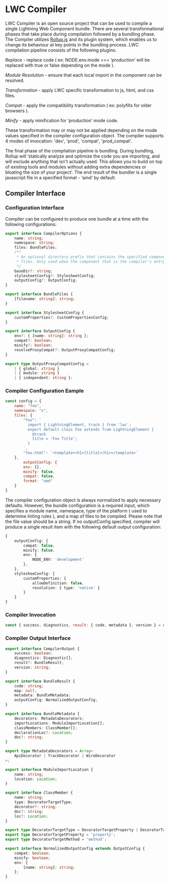 # LWC Compiler

LWC Compiler is an open source project that can be used to compile a single Lightning Web Component bundle. There are several transformational phases that take place during compilation followed by a bundling phase. The Compiler utilizes [Rollup.js](https://rollupjs.org/guide/en) and its plugin system, which enables us  to change its  behaviour at key points in the bundling process. LWC compilation pipeline consists of the following plugins:

*Replace* - replace code ( ex: NODE.env.mode === ‘production’ will be replaced with true or false depending on the mode ).

*Module Resolution* - ensure that each local import in the component can be resolved. 

*Transformation* - apply LWC specific transformation to js, html, and css files.

*Compat* - apply the compatibility transformation ( ex: polyfills for older browsers ).

*Minify* - apply minification for ‘production’ mode  code.

These transformation may or may not be applied depending on the mode values specified in the compiler configuration object.
The compiler supports 4 modes of invocation: 'dev', 'prod', 'compat', 'prod_compat'.

The final phase of the compilation pipeline is bundling. During bundling, Rollup will ‘statically analyze and optimize the code you are importing, and will exclude anything that isn't actually used. This allows you to build on top of existing tools and modules without adding extra dependencies or bloating the size of your project’. 
The end result of the bundler is a single javascript file in a specified format - ‘amd’ by default.


## Compiler Interface

### Configuration Interface

Compiler can be configured to produce one bundle at a time with the following configurations: 

```ts
export interface CompilerOptions {
    name: string;
    namespace: string;
    files: BundleFiles;
    /**
     * An optional directory prefix that contains the specified components
     * files. Only used when the component that is the compiler's entry point.
     */
    baseDir?: string;
    stylesheetConfig?: StylesheetConfig;
    outputConfig?: OutputConfig;
}

export interface BundleFiles {
    [filename: string]: string;
}

export interface StylesheetConfig {
    customProperties?: CustomPropertiesConfig;
}

export interface OutputConfig {
    env?: { [name: string]: string };
    compat?: boolean;
    minify?: boolean;
    resolveProxyCompat?: OutputProxyCompatConfig;
}

export type OutputProxyCompatConfig =
    | { global: string }
    | { module: string }
    | { independent: string };
```

### Compiler Configuration Eample

```js
const config = {
    name: "foo",
    namespace: "x",
    files: {
        "foo": `
          import { LightningElement, track } from 'lwc';
          export default class Foo extends from LightningElement {
            @track
            title = 'Foo Title';
          }
        `,
        "foo.html": `<template><h1>{title}</h1></template>`
    },
        outputConfig: {
        env: {},
        minify: false,
        compat: false,
        format: "amd"
    }
}
```

The compiler configuration object is always normalized to apply necessary defaults. However, the bundle configuration is a required input, which specifies a module name, namespace, type of the platform ( used to determine linting rules ), and a map of files to be compiled. Please note that the file value should be a string. If no outputConfig specified, compiler will produce a single result item with the following default output configuration:

```ts
{
    outputConfig: {
        compat: false,
        minify: false,
        env: {
            NODE_ENV: 'development'
        },
    },
    stylesheeConfig: {
        customProperties: {
            allowDefinition: false,
            resolution: { type: 'native' }
        }
    }
}
```

### Compiler Invocation

```js
const { success, diagnostics, result: { code, metadata }, version } = await compile(config);
```

### Compiler Output Interface

```ts
export interface CompilerOutput {
    success: boolean;
    diagnostics: Diagnostic[];
    result?: BundleResult;
    version: string;
}

export interface BundleResult {
    code: string;
    map: null;
    metadata: BundleMetadata;
    outputConfig: NormalizedOutputConfig;
}

export interface BundleMetadata {
    decorators: MetadataDecorators;
    importLocations: ModuleImportLocation[];
    classMembers: ClassMember[];
    declarationLoc?: Location;
    doc?: string;
}

export type MetadataDecorators = Array<
    ApiDecorator | TrackDecorator | WireDecorator
>;

export interface ModuleImportLocation {
    name: string;
    location: Location;
}

export interface ClassMember {
    name: string;
    type: DecoratorTargetType;
    decorator?: string;
    doc?: string;
    loc?: Location;
}

export type DecoratorTargetType = DecoratorTargetProperty | DecoratorTargetMethod;
export type DecoratorTargetProperty = 'property';
export type DecoratorTargetMethod = 'method';

export interface NormalizedOutputConfig extends OutputConfig {
    compat: boolean;
    minify: boolean;
    env: {
        [name: string]: string;
    };
}
```

